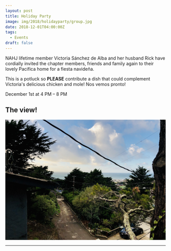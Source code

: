 ```yaml
---
layout: post
title: Holiday Party
image: img/2018/holidayparty/group.jpg
date: 2018-12-01T04:00:00Z
tags: 
  - Events
draft: false
---
```


NAHJ lifetime member Victoria Sánchez de Alba and her husband Rick have cordially invited the chapter members, friends and family again to their lovely Pacifica home for a fiesta navideña. 

This is a potluck so <b>PLEASE</b> contribute a dish that could complement Victoria's delicious chicken and mole! Nos vemos pronto!

December 1st at 4 PM – 8 PM

## The view!
![Thew view](img/2018/holidayparty/view.jpg)

---
